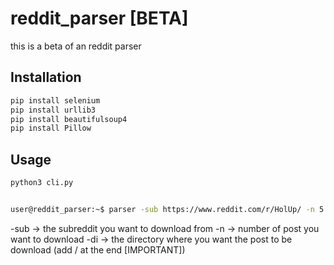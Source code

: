 # reddit_parser [BETA]

this is a beta of an reddit parser


## Installation
```bash
pip install selenium
pip install urllib3
pip install beautifulsoup4
pip install Pillow
```

## Usage
```bash
python3 cli.py
```

```bash

user@reddit_parser:~$ parser -sub https://www.reddit.com/r/HolUp/ -n 5 -di newMeme/
```
-sub -> the subreddit you want to download from
-n -> number of post you want to download
-di -> the directory where you want the post to be download (add / at the end [IMPORTANT])

